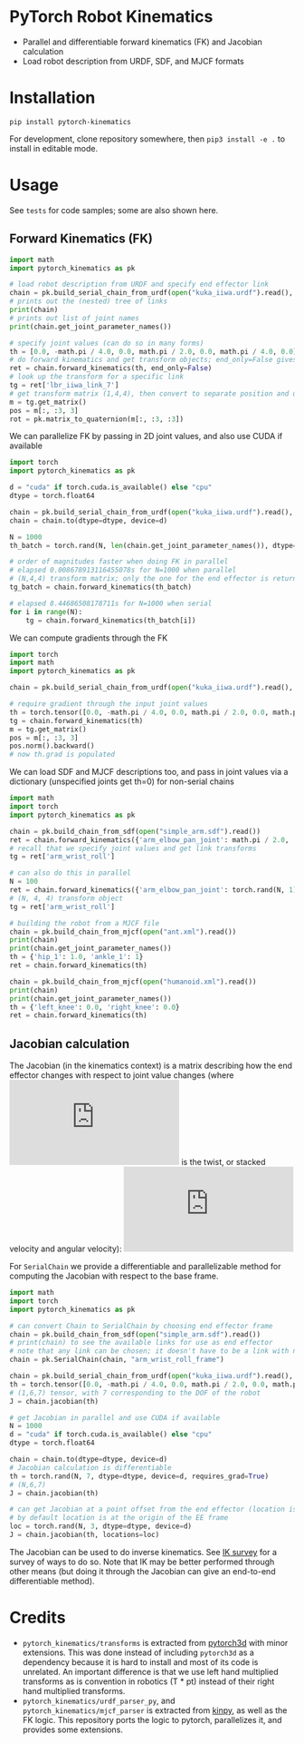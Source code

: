 # PyTorch Robot Kinematics
- Parallel and differentiable forward kinematics (FK) and Jacobian calculation
- Load robot description from URDF, SDF, and MJCF formats 

# Installation
```shell
pip install pytorch-kinematics
```

For development, clone repository somewhere, then `pip3 install -e .` to install in editable mode.

# Usage

See `tests` for code samples; some are also shown here.

## Forward Kinematics (FK)
```python
import math
import pytorch_kinematics as pk

# load robot description from URDF and specify end effector link
chain = pk.build_serial_chain_from_urdf(open("kuka_iiwa.urdf").read(), "lbr_iiwa_link_7")
# prints out the (nested) tree of links
print(chain)
# prints out list of joint names
print(chain.get_joint_parameter_names())

# specify joint values (can do so in many forms)
th = [0.0, -math.pi / 4.0, 0.0, math.pi / 2.0, 0.0, math.pi / 4.0, 0.0]
# do forward kinematics and get transform objects; end_only=False gives a dictionary of transforms for all links
ret = chain.forward_kinematics(th, end_only=False)
# look up the transform for a specific link
tg = ret['lbr_iiwa_link_7']
# get transform matrix (1,4,4), then convert to separate position and unit quaternion
m = tg.get_matrix()
pos = m[:, :3, 3]
rot = pk.matrix_to_quaternion(m[:, :3, :3])
```

We can parallelize FK by passing in 2D joint values, and also use CUDA if available
```python
import torch
import pytorch_kinematics as pk

d = "cuda" if torch.cuda.is_available() else "cpu"
dtype = torch.float64

chain = pk.build_serial_chain_from_urdf(open("kuka_iiwa.urdf").read(), "lbr_iiwa_link_7")
chain = chain.to(dtype=dtype, device=d)

N = 1000
th_batch = torch.rand(N, len(chain.get_joint_parameter_names()), dtype=dtype, device=d)

# order of magnitudes faster when doing FK in parallel
# elapsed 0.008678913116455078s for N=1000 when parallel
# (N,4,4) transform matrix; only the one for the end effector is returned since end_only=True by default
tg_batch = chain.forward_kinematics(th_batch)

# elapsed 8.44686508178711s for N=1000 when serial
for i in range(N):
    tg = chain.forward_kinematics(th_batch[i])
```

We can compute gradients through the FK
```python
import torch
import math
import pytorch_kinematics as pk

chain = pk.build_serial_chain_from_urdf(open("kuka_iiwa.urdf").read(), "lbr_iiwa_link_7")

# require gradient through the input joint values
th = torch.tensor([0.0, -math.pi / 4.0, 0.0, math.pi / 2.0, 0.0, math.pi / 4.0, 0.0], requires_grad=True)
tg = chain.forward_kinematics(th)
m = tg.get_matrix()
pos = m[:, :3, 3]
pos.norm().backward()
# now th.grad is populated
```

We can load SDF and MJCF descriptions too, and pass in joint values via a dictionary (unspecified joints get th=0) for non-serial chains
```python
import math
import torch
import pytorch_kinematics as pk

chain = pk.build_chain_from_sdf(open("simple_arm.sdf").read())
ret = chain.forward_kinematics({'arm_elbow_pan_joint': math.pi / 2.0, 'arm_wrist_lift_joint': -0.5})
# recall that we specify joint values and get link transforms
tg = ret['arm_wrist_roll']

# can also do this in parallel
N = 100
ret = chain.forward_kinematics({'arm_elbow_pan_joint': torch.rand(N, 1), 'arm_wrist_lift_joint': torch.rand(N, 1)})
# (N, 4, 4) transform object
tg = ret['arm_wrist_roll']

# building the robot from a MJCF file
chain = pk.build_chain_from_mjcf(open("ant.xml").read())
print(chain)
print(chain.get_joint_parameter_names())
th = {'hip_1': 1.0, 'ankle_1': 1}
ret = chain.forward_kinematics(th)

chain = pk.build_chain_from_mjcf(open("humanoid.xml").read())
print(chain)
print(chain.get_joint_parameter_names())
th = {'left_knee': 0.0, 'right_knee': 0.0}
ret = chain.forward_kinematics(th)
```

## Jacobian calculation
The Jacobian (in the kinematics context) is a matrix describing how the end effector changes with respect to joint value changes
(where ![dx](https://latex.codecogs.com/png.latex?%5Cinline%20%5Cdot%7Bx%7D) is the twist, or stacked velocity and angular velocity):
![jacobian](https://latex.codecogs.com/png.latex?%5Cinline%20%5Cdot%7Bx%7D%3DJ%5Cdot%7Bq%7D) 

For `SerialChain` we provide a differentiable and parallelizable method for computing the Jacobian with respect to the base frame.
```python
import math
import torch
import pytorch_kinematics as pk

# can convert Chain to SerialChain by choosing end effector frame
chain = pk.build_chain_from_sdf(open("simple_arm.sdf").read())
# print(chain) to see the available links for use as end effector
# note that any link can be chosen; it doesn't have to be a link with no children
chain = pk.SerialChain(chain, "arm_wrist_roll_frame")

chain = pk.build_serial_chain_from_urdf(open("kuka_iiwa.urdf").read(), "lbr_iiwa_link_7")
th = torch.tensor([0.0, -math.pi / 4.0, 0.0, math.pi / 2.0, 0.0, math.pi / 4.0, 0.0])
# (1,6,7) tensor, with 7 corresponding to the DOF of the robot
J = chain.jacobian(th)

# get Jacobian in parallel and use CUDA if available
N = 1000
d = "cuda" if torch.cuda.is_available() else "cpu"
dtype = torch.float64

chain = chain.to(dtype=dtype, device=d)
# Jacobian calculation is differentiable
th = torch.rand(N, 7, dtype=dtype, device=d, requires_grad=True)
# (N,6,7)
J = chain.jacobian(th)

# can get Jacobian at a point offset from the end effector (location is specified in EE link frame)
# by default location is at the origin of the EE frame
loc = torch.rand(N, 3, dtype=dtype, device=d)
J = chain.jacobian(th, locations=loc)
```

The Jacobian can be used to do inverse kinematics. See [IK survey](https://www.math.ucsd.edu/~sbuss/ResearchWeb/ikmethods/iksurvey.pdf)
for a survey of ways to do so. Note that IK may be better performed through other means (but doing it through the Jacobian can give an end-to-end differentiable method).

# Credits
- `pytorch_kinematics/transforms` is extracted from [pytorch3d](https://github.com/facebookresearch/pytorch3d) with minor extensions.
This was done instead of including `pytorch3d` as a dependency because it is hard to install and most of its code is unrelated.
  An important difference is that we use left hand multiplied transforms as is convention in robotics (T * pt) instead of their
  right hand multiplied transforms.
- `pytorch_kinematics/urdf_parser_py`, and `pytorch_kinematics/mjcf_parser` is extracted from [kinpy](https://github.com/neka-nat/kinpy), as well as the FK logic.
This repository ports the logic to pytorch, parallelizes it, and provides some extensions.
